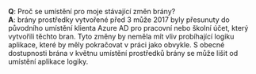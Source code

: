 **Q**: Proč se umístění pro moje stávající změn brány? <br/>
**A**: brány prostředky vytvořené před 3 může 2017 byly přesunuty do původního umístění klienta Azure AD pro pracovní nebo školní účet, který vytvořili těchto bran. Tyto změny by neměla mít vliv probíhající logiku aplikace, které by měly pokračovat v práci jako obvykle. S obecné dostupnosti brána v květnu umístění prostředků brány se může lišit od umístění aplikace logiky.